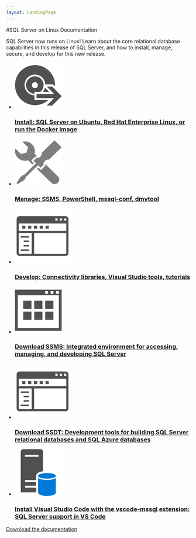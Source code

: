 ```yaml
---
layout: LandingPage
---
```


#SQL Server on Linux Documentation

SQL Server now runs on Linux! Learn about the core relational database capabilities in this release of SQL Server, and how to install, manage, secure, and develop for this new release. 

<ul class="panelContent cardsFTitle">
    <li>
        <a href="sql-server-linux-setup">
        <div class="cardSize">
            <div class="cardPadding">
                <div class="card">
                    <div class="cardImageOuter">
                        <div class="cardImage">
                            <img src="media/landing-page/sql-linux-landing-1.png" alt="" />
                        </div>
                    </div>
                    <div class="cardText">
                        <h3>Install: SQL Server on Ubuntu, Red Hat Enterprise Linux, or run the Docker image</h3>
                    </div>
                </div>
            </div>
        </div>
        </a>
    </li>
    <li>
        <a href="sql-server-linux-management-overview">
        <div class="cardSize">
            <div class="cardPadding">
                <div class="card">
                    <div class="cardImageOuter">
                        <div class="cardImage">
                            <img src="media/landing-page/sql-linux-landing-2.png" alt="" />
                        </div>
                    </div>
                    <div class="cardText">
                        <h3>Manage: SSMS, PowerShell, mssql-conf, dmvtool</h3>
                    </div>
                </div>
            </div>
        </div>
        </a>
    </li>
    <li>
        <a href="https://msdn.microsoft.com/library/mt238290.aspx">
        <div class="cardSize">
            <div class="cardPadding">
                <div class="card">
                    <div class="cardImageOuter">
                        <div class="cardImage">
                            <img src="media/landing-page/sql-linux-landing-3.png" alt="" />
                        </div>
                    </div>
                    <div class="cardText">
                        <h3>Develop: Connectivity libraries, Visual Studio tools, tutorials</h3>
                    </div>
                </div>
            </div>
        </div>
        </a>
    </li>
    <li>
        <a href="https://msdn.microsoft.com/library/mt238290.aspx">
        <div class="cardSize">
            <div class="cardPadding">
                <div class="card">
                    <div class="cardImageOuter">
                        <div class="cardImage">
                            <img src="media/landing-page/sql-linux-landing-4.png" alt="" />
                        </div>
                    </div>
                    <div class="cardText">
                        <h3>Download SSMS: Integrated environment for accessing, managing, and developing SQL Server</h3>
                    </div>
                </div>
            </div>
        </div>
        </a>
    </li>
    <li>
        <a href="https://msdn.microsoft.com/library/mt204009.aspx">
        <div class="cardSize">
            <div class="cardPadding">
                <div class="card">
                    <div class="cardImageOuter">
                        <div class="cardImage">
                            <img src="media/landing-page/sql-linux-landing-3.png" alt="" />
                        </div>
                    </div>
                    <div class="cardText">
                        <h3>Download SSDT: Development tools for building SQL Server relational databases and SQL Azure databases</h3>
                    </div>
                </div>
            </div>
        </div>
        </a>
    </li>
    <li>
        <a href="https://marketplace.visualstudio.com/items?itemName=sanagama.vscode-mssql ">
        <div class="cardSize">
            <div class="cardPadding">
                <div class="card">
                    <div class="cardImageOuter">
                        <div class="cardImage">
                            <img src="media/landing-page/sql-linux-landing-6.png" alt="" />
                        </div>
                    </div>
                    <div class="cardText">
                        <h3>Install Visual Studio Code with the vscode-mssql extension: SQL Server support in VS Code</h3>
                    </div>
                </div>
            </div>
        </div>
        </a>
    </li>
</ul>

<div class="downloadHolder">
    <a href="https://www.microsoft.com/en-us/sql-server/sql-server-on-linux">
        <div class="img"></div>
        <div class="text">
            Download the documentation
        </div>
    </a>
</div>